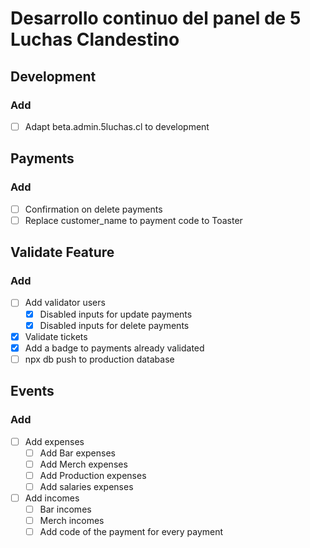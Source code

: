 # Desarrollo continuo del panel de 5 Luchas Clandestino

## Development

### Add
- [ ] Adapt beta.admin.5luchas.cl to development

## Payments

### Add
  - [ ] Confirmation on delete payments
  - [ ] Replace customer_name to payment code to Toaster

## Validate Feature

### Add

  - [ ] Add validator users
    - [x] Disabled inputs for update payments
    - [x] Disabled inputs for delete payments
  - [x] Validate tickets
  - [x] Add a badge to payments already validated
  - [ ] npx db push to production database

## Events

### Add
- [ ] Add expenses
  - [ ] Add Bar expenses
  - [ ] Add Merch expenses
  - [ ] Add Production expenses
  - [ ] Add salaries expenses
- [ ] Add incomes
  - [ ] Bar incomes
  - [ ] Merch incomes
  - [ ] Add code of the payment for every payment